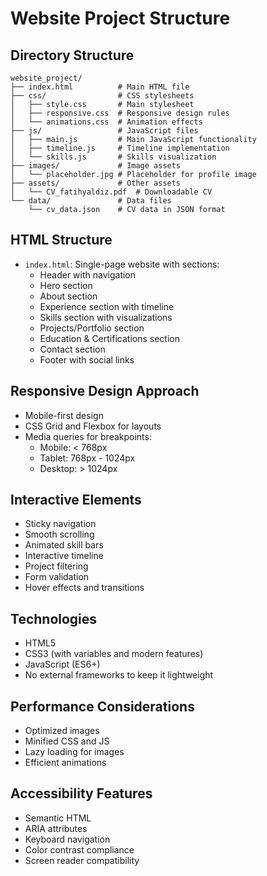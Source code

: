 # Website Project Structure

## Directory Structure
```
website_project/
├── index.html          # Main HTML file
├── css/                # CSS stylesheets
│   ├── style.css       # Main stylesheet
│   ├── responsive.css  # Responsive design rules
│   └── animations.css  # Animation effects
├── js/                 # JavaScript files
│   ├── main.js         # Main JavaScript functionality
│   ├── timeline.js     # Timeline implementation
│   └── skills.js       # Skills visualization
├── images/             # Image assets
│   └── placeholder.jpg # Placeholder for profile image
├── assets/             # Other assets
│   └── CV_fatihyaldiz.pdf  # Downloadable CV
└── data/               # Data files
    └── cv_data.json    # CV data in JSON format
```

## HTML Structure
- `index.html`: Single-page website with sections:
  - Header with navigation
  - Hero section
  - About section
  - Experience section with timeline
  - Skills section with visualizations
  - Projects/Portfolio section
  - Education & Certifications section
  - Contact section
  - Footer with social links

## Responsive Design Approach
- Mobile-first design
- CSS Grid and Flexbox for layouts
- Media queries for breakpoints:
  - Mobile: < 768px
  - Tablet: 768px - 1024px
  - Desktop: > 1024px

## Interactive Elements
- Sticky navigation
- Smooth scrolling
- Animated skill bars
- Interactive timeline
- Project filtering
- Form validation
- Hover effects and transitions

## Technologies
- HTML5
- CSS3 (with variables and modern features)
- JavaScript (ES6+)
- No external frameworks to keep it lightweight

## Performance Considerations
- Optimized images
- Minified CSS and JS
- Lazy loading for images
- Efficient animations

## Accessibility Features
- Semantic HTML
- ARIA attributes
- Keyboard navigation
- Color contrast compliance
- Screen reader compatibility
